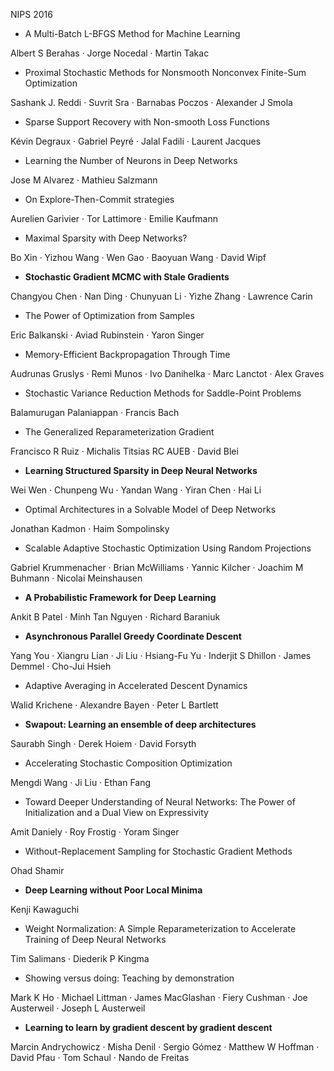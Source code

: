 NIPS 2016

* A Multi-Batch L-BFGS Method for Machine Learning

Albert S Berahas · Jorge Nocedal · Martin Takac

* Proximal Stochastic Methods for Nonsmooth Nonconvex Finite-Sum Optimization

Sashank J. Reddi · Suvrit Sra · Barnabas Poczos · Alexander J Smola

* Sparse Support Recovery with Non-smooth Loss Functions

Kévin Degraux · Gabriel Peyré · Jalal Fadili · Laurent Jacques

* Learning the Number of Neurons in Deep Networks

Jose M Alvarez · Mathieu Salzmann

* On Explore-Then-Commit strategies

Aurelien Garivier · Tor Lattimore · Emilie Kaufmann

* Maximal Sparsity with Deep Networks?

Bo Xin · Yizhou Wang · Wen Gao · Baoyuan Wang · David Wipf

* **Stochastic Gradient MCMC with Stale Gradients**

Changyou Chen · Nan Ding · Chunyuan Li · Yizhe Zhang · Lawrence Carin

* The Power of Optimization from Samples

Eric Balkanski · Aviad Rubinstein · Yaron Singer

* Memory-Efficient Backpropagation Through Time

Audrunas Gruslys · Remi Munos · Ivo Danihelka · Marc Lanctot · Alex Graves

* Stochastic Variance Reduction Methods for Saddle-Point Problems

Balamurugan Palaniappan · Francis Bach

* The Generalized Reparameterization Gradient

Francisco R Ruiz · Michalis Titsias RC AUEB · David Blei

* **Learning Structured Sparsity in Deep Neural Networks**

Wei Wen · Chunpeng Wu · Yandan Wang · Yiran Chen · Hai Li

* Optimal Architectures in a Solvable Model of Deep Networks

Jonathan Kadmon · Haim Sompolinsky

* Scalable Adaptive Stochastic Optimization Using Random Projections

Gabriel Krummenacher · Brian McWilliams · Yannic Kilcher · Joachim M Buhmann · Nicolai Meinshausen

* **A Probabilistic Framework for Deep Learning**

Ankit B Patel · Minh Tan Nguyen · Richard Baraniuk

* **Asynchronous Parallel Greedy Coordinate Descent**

Yang You · Xiangru Lian · Ji Liu · Hsiang-Fu Yu · Inderjit S Dhillon · James Demmel · Cho-Jui Hsieh

* Adaptive Averaging in Accelerated Descent Dynamics

Walid Krichene · Alexandre Bayen · Peter L Bartlett

* **Swapout: Learning an ensemble of deep architectures**

Saurabh Singh · Derek Hoiem · David Forsyth

* Accelerating Stochastic Composition Optimization

Mengdi Wang · Ji Liu · Ethan Fang

* Toward Deeper Understanding of Neural Networks: The Power of Initialization and a Dual View on Expressivity

Amit Daniely · Roy Frostig · Yoram Singer

* Without-Replacement Sampling for Stochastic Gradient Methods

Ohad Shamir

* **Deep Learning without Poor Local Minima**

Kenji Kawaguchi

* Weight Normalization: A Simple Reparameterization to Accelerate Training of Deep Neural Networks

Tim Salimans · Diederik P Kingma

* Showing versus doing: Teaching by demonstration

Mark K Ho · Michael Littman · James MacGlashan · Fiery Cushman · Joe Austerweil · Joseph L Austerweil

* **Learning to learn by gradient descent by gradient descent**

Marcin Andrychowicz · Misha Denil · Sergio Gómez · Matthew W Hoffman · David Pfau · Tom Schaul · Nando de Freitas
